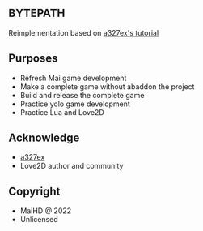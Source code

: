 BYTEPATH
--------
Reimplementation based on [a327ex's tutorial](https://github.com/a327ex/blog/issues/30)

Purposes
--------
- Refresh Mai game development
- Make a complete game without abaddon the project
- Build and release the complete game
- Practice yolo game development
- Practice Lua and Love2D

Acknowledge
-----------
- [a327ex](https://github.com/a327ex)
- Love2D author and community

Copyright
---------
- MaiHD @ 2022
- Unlicensed